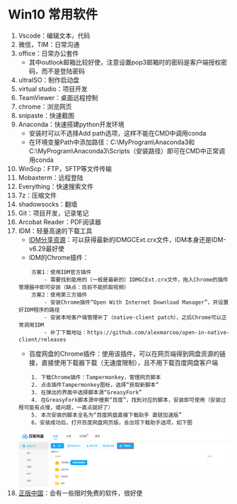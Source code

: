 # Win10 常用软件
1. Vscode：编辑文本，代码
2. 微信，TIM：日常沟通
3. office：日常办公套件
    - 其中outlook邮箱比较好使，注意设置pop3邮箱时的密码是客户端授权密码，而不是登陆密码
4. ultraISO：制作启动盘
5. virtual studio：项目开发
6. TeamViewer：桌面远程控制
7. chrome：浏览网页
8. snipaste：快速截图
9. Anaconda：快速搭建python开发环境
    - 安装时可以不选择Add path选项，这样不能在CMD中调用conda
    - 在环境变量Path中添加路径：C:\MyProgram\Anaconda3和C:\MyProgram\Anaconda3\Scripts（安装路径）即可在CMD中正常调用conda
10. WinScp：FTP，SFTP等文件传输
11. Mobaxterm：远程登陆
12. Everything：快速搜索文件
13. 7z：压缩文件
14. shadowsocks：翻墙
15. Git：项目开发，记录笔记
16. Arcobat Reader：PDF阅读器
17. IDM：轻量高速的下载工具
    - [IDM分享资源](http://idman.ys168.com/)：可以获得最新的IDMGCExt.crx文件，IDM本身还是IDM-v6.29最好使
    - IDM的Chrome插件：
    ```
        方案1：使用IDM官方插件
            - 需要找到能用的（一般是最新的）IDMGCExt.crx文件，拖入Chrome的插件管理器中即可安装（缺点：目前不能抓取视频）
        方案2：使用第三方插件
            - 安装Chrome插件“Open With Internet Download Manager”，并设置好IDM程序的路径
            - 安装本地客户端管理补丁（native-client patch），之后Chrome可以正常调用IDM
            - 补丁下载地址：https://github.com/alexmarcoo/open-in-native-client/releases
    ```
    - 百度网盘的Chrome插件：使用该插件，可以在网页端得到网盘资源的链接，直接使用下载器下载（无速度限制），且不用下载百度网盘客户端
    ```
        1. 下载Chrome插件：Tampermonkey，管理网页脚本
        2. 点击插件Tampermonkey图标，选择“获取新脚本”
        3. 在弹出的界面中选择脚本源“GreasyFork”
        4. 在GreasyFork脚本源中搜索“百度”，找到对应的脚本，安装即可使用（安装过程可能有点慢，或问题，一直点就好了）
        5. 本次安装的脚本全名为“百度网盘直接下载助手 直链加速版”
        6，安装成功后，打开百度网盘网页版，会出现下载助手选项，如下图
    ```
    ![百度网盘下载助手截图](Picture/BaiduYunPan_Assistant.png)
18. [正版中国](https://getitfree.cn/)：会有一些限时免费的软件，很好使